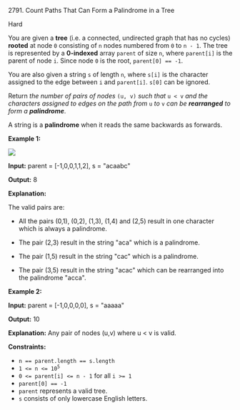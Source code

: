 2791\. Count Paths That Can Form a Palindrome in a Tree

Hard

You are given a **tree** (i.e. a connected, undirected graph that has no cycles) **rooted** at node `0` consisting of `n` nodes numbered from `0` to `n - 1`. The tree is represented by a **0-indexed** array `parent` of size `n`, where `parent[i]` is the parent of node `i`. Since node `0` is the root, `parent[0] == -1`.

You are also given a string `s` of length `n`, where `s[i]` is the character assigned to the edge between `i` and `parent[i]`. `s[0]` can be ignored.

Return _the number of pairs of nodes_ `(u, v)` _such that_ `u < v` _and the characters assigned to edges on the path from_ `u` _to_ `v` _can be **rearranged** to form a **palindrome**_.

A string is a **palindrome** when it reads the same backwards as forwards.

**Example 1:**

![](https://leetcode-in-java.github.io/src/main/java/g2701_2800/s2791_count_paths_that_can_form_a_palindrome_in_a_tree/treedrawio-8drawio.png)

**Input:** parent = [-1,0,0,1,1,2], s = "acaabc"

**Output:** 8

**Explanation:**

The valid pairs are:

- All the pairs (0,1), (0,2), (1,3), (1,4) and (2,5) result in one character which is always a palindrome.

- The pair (2,3) result in the string "aca" which is a palindrome.

- The pair (1,5) result in the string "cac" which is a palindrome.

- The pair (3,5) result in the string "acac" which can be rearranged into the palindrome "acca". 

**Example 2:**

**Input:** parent = [-1,0,0,0,0], s = "aaaaa"

**Output:** 10

**Explanation:** Any pair of nodes (u,v) where u < v is valid. 

**Constraints:**

*   `n == parent.length == s.length`
*   <code>1 <= n <= 10<sup>5</sup></code>
*   `0 <= parent[i] <= n - 1` for all `i >= 1`
*   `parent[0] == -1`
*   `parent` represents a valid tree.
*   `s` consists of only lowercase English letters.